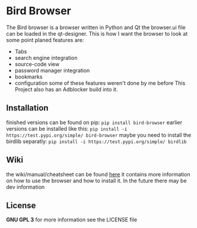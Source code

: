 # Bird Browser
The Bird browser is a browser written in Python and Qt
the browser.ui file can be loaded in the qt-designer.
 This is how I want the browser to look at some point
planed features are:
- Tabs
- search engine integration
- source-code view
- password manager integration
- bookmarks
- configuration
some of these features weren't done by me before
This Project also has an Adblocker build into it.
## Installation
finished versions can be found on pip: `pip install bird-browser`
earlier versions can be installed like this: `pip install -i https://test.pypi.org/simple/ bird-browser`
maybe you need to install the birdlib separatly: `pip install -i https://test.pypi.org/simple/ birdlib`
## Wiki
the wiki/manual/cheatsheet can be found [here](https://github.com/ULUdev/bird-browser/wiki)
it contains more information on how to use the browser and how to install it.
In the future there may be dev information
## License
**GNU GPL 3** for more information see the LICENSE file
